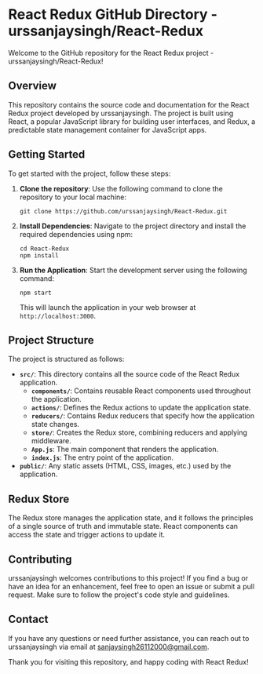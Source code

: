 # React Redux GitHub Directory - urssanjaysingh/React-Redux

Welcome to the GitHub repository for the React Redux project - urssanjaysingh/React-Redux!

## Overview

This repository contains the source code and documentation for the React Redux project developed by urssanjaysingh. The project is built using React, a popular JavaScript library for building user interfaces, and Redux, a predictable state management container for JavaScript apps.

## Getting Started

To get started with the project, follow these steps:

1. **Clone the repository**: Use the following command to clone the repository to your local machine:

   ```
   git clone https://github.com/urssanjaysingh/React-Redux.git
   ```

2. **Install Dependencies**: Navigate to the project directory and install the required dependencies using npm:

   ```
   cd React-Redux
   npm install
   ```

3. **Run the Application**: Start the development server using the following command:

   ```
   npm start
   ```

   This will launch the application in your web browser at `http://localhost:3000`.

## Project Structure

The project is structured as follows:

- **`src/`**: This directory contains all the source code of the React Redux application.
  - **`components/`**: Contains reusable React components used throughout the application.
  - **`actions/`**: Defines the Redux actions to update the application state.
  - **`reducers/`**: Contains Redux reducers that specify how the application state changes.
  - **`store/`**: Creates the Redux store, combining reducers and applying middleware.
  - **`App.js`**: The main component that renders the application.
  - **`index.js`**: The entry point of the application.
- **`public/`**: Any static assets (HTML, CSS, images, etc.) used by the application.

## Redux Store

The Redux store manages the application state, and it follows the principles of a single source of truth and immutable state. React components can access the state and trigger actions to update it.

## Contributing

urssanjaysingh welcomes contributions to this project! If you find a bug or have an idea for an enhancement, feel free to open an issue or submit a pull request. Make sure to follow the project's code style and guidelines.

## Contact

If you have any questions or need further assistance, you can reach out to urssanjaysingh via email at sanjaysingh26112000@gmail.com.

Thank you for visiting this repository, and happy coding with React Redux!
